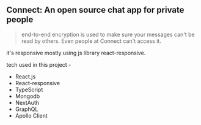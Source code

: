 ## Connect: An open source chat app for private people

> end-to-end encryption is used to make sure your messages can't be read by others. Even people at Connect can't access it.

it's responsive mostly using js library react-responsive.

tech used in this project -
* React.js
* React-responsive
* TypeScript
* Mongodb
* NextAuth
* GraphQL
* Apollo Client

